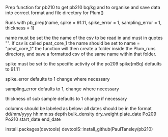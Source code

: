 Prep function for pb210 to get pb210 bq/kg and to organise and save data into correct format and file directory for Plum()

Runs with pb_prep(name, spike = 91.11, spike_error = 1, sampling_error = 1, thickness = 1)

name must be set the the name of the csv to be read in and must in quotes "". If csv is called peat_core_1 the name should be set to name = "peat_core_1" the function 
will then create a folder inside the Plum_runs directory, and save a formatted csv of the same name within that folder. 

spike must be set to the specific activity of the po209 spike(mBq) defaults to 91.11

spike_error defaults to 1 change where necessary 

sampling_error defaults to 1, change where necessary

thickness of sub sample defaults to 1 change if necessary 

columns should be labeled as below: all dates should be in the format dd/mm/yyyy hh:mm:ss
depth	  bulk_density  	dry_weight  	plate_date  	Po209 	Po210 	start_date  	end_date


install.packages(devtools)
devtoolS::install_github(PaulTansley/pb210)
